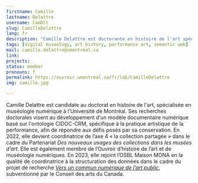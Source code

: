 ```yaml
---
firstname: Camille
lastname: Delattre
username: CamDlt
slug: CamilleDelattre
lang: fr
description: "Camille Delattre est doctorante en histoire de l'art spécialisée en muséologie numérique à l'Université de Montréal."
tags: [digital museology, art history, performance art, semantic web]
mail: camille.delattre@umontreal.ca
link:
projects: 
status: member
pronouns: f
permalink: https://ouvroir.umontreal.ca/fr/lab/CamilleDelattre
img: camille.jpg

---
```


Camille Delattre est candidate au doctorat en histoire de l'art, spécialisée en muséologie numérique à l’Université de Montréal. Ses recherches doctorales visent au développement d’un modèle documentaire numérique basé sur l'ontologie CIDOC-CRM, spécifique à la pratique artistique de la performance, afin de répondre aux défis posés par sa conservation. En 2022, elle devient coordinatrice de l’axe 4 « la collection partagée » dans le cadre du Partenariat _Des nouveaux usages des collections dans les musées d’art_. Elle est également membre de l’Ouvroir d’histoire de l’art et de muséologie numériques. En 2023, elle rejoint l’OSBL Maison MONA en la qualité de coordinatrice à la structuration des données dans le cadre du projet de recherche [_Vers un commun numérique de l’art public_](https://monamontreal.org/projets/recherche.html), subventionné par le Conseil des arts du Canada.
